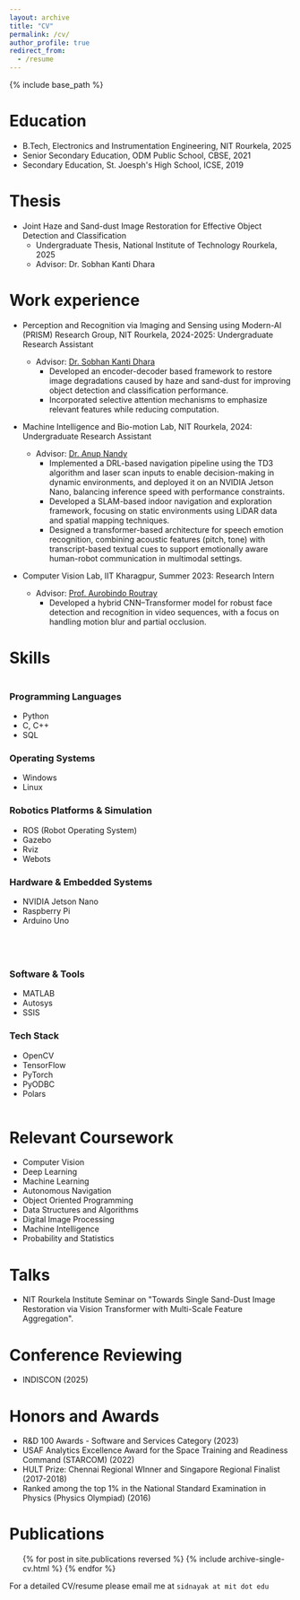 ```yaml
---
layout: archive
title: "CV"
permalink: /cv/
author_profile: true
redirect_from:
  - /resume
---
```


{% include base_path %}

# Education

- B.Tech, Electronics and Instrumentation Engineering, NIT Rourkela, 2025
- Senior Secondary Education, ODM Public School, CBSE, 2021
- Secondary Education, St. Joesph's High School, ICSE, 2019

# Thesis

- Joint Haze and Sand-dust Image Restoration for Effective Object Detection and Classification
  - Undergraduate Thesis, National Institute of Technology Rourkela, 2025
  - Advisor: Dr. Sobhan Kanti Dhara

# Work experience

- Perception and Recognition via Imaging and Sensing using Modern-AI (PRISM) Research Group, NIT Rourkela, 2024-2025: Undergraduate Research Assistant

  - Advisor: [Dr. Sobhan Kanti Dhara](https://nitrkl.ac.in/FacultyStaff/FacultyProfile/dharask)
    - Developed an encoder-decoder based framework to restore image degradations caused by haze and
sand-dust for improving object detection and classification performance.
    - Incorporated selective attention mechanisms to emphasize relevant features while reducing computation.

- Machine Intelligence and Bio-motion Lab, NIT Rourkela, 2024: Undergraduate Research Assistant
  - Advisor: [Dr. Anup Nandy](https://nitrkl.ac.in/FacultyStaff/FacultyProfile/nandya)
    - Implemented a DRL-based navigation pipeline using the TD3 algorithm and laser scan inputs to enable decision-making in dynamic environments, and deployed it on an NVIDIA Jetson Nano, balancing inference speed with performance constraints.
    - Developed a SLAM-based indoor navigation and exploration framework, focusing on static environments using LiDAR data and spatial mapping techniques.
    - Designed a transformer-based architecture for speech emotion recognition, combining acoustic features (pitch, tone) with transcript-based textual cues to support emotionally aware human-robot communication in multimodal settings. 

- Computer Vision Lab, IIT Kharagpur, Summer 2023: Research Intern
  - Advisor: [Prof. Aurobindo Routray](https://iitkgp.ac.in/department/EE/faculty/ee-aroutray)
    - Developed a hybrid CNN–Transformer model for robust face detection and recognition in video sequences, with a focus on handling motion blur and partial occlusion.



# Skills

<div style="display: flex; flex-wrap: wrap; justify-content: space-between; gap: 40px;">

<div style="flex: 1; min-width: 300px;">

### Programming Languages
- Python  
- C, C++  
- SQL  

### Operating Systems
- Windows  
- Linux  

### Robotics Platforms & Simulation
- ROS (Robot Operating System)  
- Gazebo  
- Rviz  
- Webots  

### Hardware & Embedded Systems
- NVIDIA Jetson Nano  
- Raspberry Pi  
- Arduino Uno  

</div>

<div style="flex: 1; min-width: 300px;">

### Software & Tools
- MATLAB  
- Autosys  
- SSIS  

### Tech Stack
- OpenCV  
- TensorFlow  
- PyTorch  
- PyODBC  
- Polars  

</div>
</div>

# Relevant Coursework

- Computer Vision
- Deep Learning
- Machine Learning
- Autonomous Navigation
- Object Oriented Programming
- Data Structures and Algorithms
- Digital Image Processing
- Machine Intelligence
- Probability and Statistics

# Talks

- NIT Rourkela Institute Seminar on "Towards Single Sand-Dust Image Restoration via Vision Transformer with Multi-Scale Feature Aggregation".

# Conference Reviewing

- INDISCON (2025)

# Honors and Awards

- R&D 100 Awards - Software and Services Category (2023)
- USAF Analytics Excellence Award for the Space Training and Readiness Command (STARCOM) (2022)
- HULT Prize: Chennai Regional WInner and Singapore Regional Finalist (2017-2018)
- Ranked among the top 1% in the National Standard Examination in Physics (Physics Olympiad) (2016)



# Publications

  <ul>{% for post in site.publications reversed %}
    {% include archive-single-cv.html %}
  {% endfor %}</ul>

For a detailed CV/resume please email me at `sidnayak at mit dot edu`

